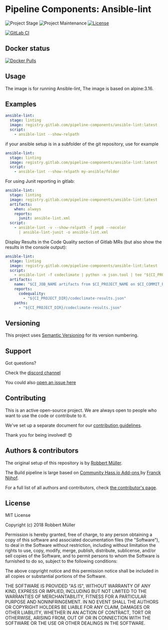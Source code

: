 # Pipeline Components: Ansible-lint

![Project Stage][project-stage-shield]
![Project Maintenance][maintenance-shield]
[![License][license-shield]](LICENSE)

[![GitLab CI][gitlabci-shield]][gitlabci]

## Docker status

[![Docker Pulls][pulls-shield]][dockerhub]

## Usage

The image is for running Ansible-lint, The image is based on alpine:3.16.

## Examples

```yaml
ansible-lint:
  stage: linting
  image: registry.gitlab.com/pipeline-components/ansible-lint:latest
  script:
    - ansible-lint --show-relpath
```

if your ansible setup is in a subfolder of the git repository, use for example
```yaml
ansible-lint:
  stage: linting
  image: registry.gitlab.com/pipeline-components/ansible-lint:latest
  script:
    - ansible-lint --show-relpath my-ansible/folder
```

For using Junit reporting in gitlab:
```yaml
ansible-lint:
  stage: linting
  image: registry.gitlab.com/pipeline-components/ansible-lint:latest
  artifacts:
    when: always
    reports:
      junit: ansible-lint.xml
  script:
    - ansible-lint -v --show-relpath -f pep8 --nocolor
      | ansible-lint-junit -o ansible-lint.xml
```

Display Results in the Code Quality section of Gitlab MRs (but also show the results in the console output):
```yaml
ansible-lint:
  stage: linting
  image: registry.gitlab.com/pipeline-components/ansible-lint:latest
  script:
    - ansible-lint -f codeclimate | python -m json.tool | tee "${CI_PROJECT_DIR}/codeclimate-results.json"
  artifacts:
    name: "$CI_JOB_NAME artifacts from $CI_PROJECT_NAME on $CI_COMMIT_REF_SLUG"
    reports:
      codequality:
        - "${CI_PROJECT_DIR}/codeclimate-results.json"
    paths:
      - "${CI_PROJECT_DIR}/codeclimate-results.json"
```

## Versioning

This project uses [Semantic Versioning][semver] for its version numbering.

## Support

Got questions?

Check the [discord channel][discord]

You could also [open an issue here][issue]

## Contributing

This is an active open-source project. We are always open to people who want to
use the code or contribute to it.

We've set up a separate document for our [contribution guidelines](CONTRIBUTING.md).

Thank you for being involved! :heart_eyes:

## Authors & contributors

The original setup of this repository is by [Robbert Müller][mjrider].

The Build pipeline is large based on [Community Hass.io Add-ons
][hassio-addons] by [Franck Nijhof][frenck].

For a full list of all authors and contributors,
check [the contributor's page][contributors].

## License

MIT License

Copyright (c) 2018 Robbert Müller

Permission is hereby granted, free of charge, to any person obtaining a copy
of this software and associated documentation files (the "Software"), to deal
in the Software without restriction, including without limitation the rights
to use, copy, modify, merge, publish, distribute, sublicense, and/or sell
copies of the Software, and to permit persons to whom the Software is
furnished to do so, subject to the following conditions:

The above copyright notice and this permission notice shall be included in all
copies or substantial portions of the Software.

THE SOFTWARE IS PROVIDED "AS IS", WITHOUT WARRANTY OF ANY KIND, EXPRESS OR
IMPLIED, INCLUDING BUT NOT LIMITED TO THE WARRANTIES OF MERCHANTABILITY,
FITNESS FOR A PARTICULAR PURPOSE AND NONINFRINGEMENT. IN NO EVENT SHALL THE
AUTHORS OR COPYRIGHT HOLDERS BE LIABLE FOR ANY CLAIM, DAMAGES OR OTHER
LIABILITY, WHETHER IN AN ACTION OF CONTRACT, TORT OR OTHERWISE, ARISING FROM,
OUT OF OR IN CONNECTION WITH THE SOFTWARE OR THE USE OR OTHER DEALINGS IN THE
SOFTWARE.

[commits]: https://gitlab.com/pipeline-components/Ansible-lint/-/commits/master
[contributors]: https://gitlab.com/pipeline-components/Ansible-lint/-/graphs/master
[dockerhub]: https://hub.docker.com/r/pipelinecomponents/Ansible-lint
[license-shield]: https://img.shields.io/badge/License-MIT-green.svg
[mjrider]: https://gitlab.com/mjrider
[discord]: https://discord.gg/vhxWFfP
[gitlabci-shield]: https://img.shields.io/gitlab/pipeline/pipeline-components/Ansible-lint.svg
[gitlabci]: https://gitlab.com/pipeline-components/Ansible-lint/-/commits/master
[issue]: https://gitlab.com/pipeline-components/Ansible-lint/issues
[keepchangelog]: http://keepachangelog.com/en/1.0.0/
[maintenance-shield]: https://img.shields.io/maintenance/yes/2023.svg
[project-stage-shield]: https://img.shields.io/badge/project%20stage-production%20ready-brightgreen.svg
[pulls-shield]: https://img.shields.io/docker/pulls/pipelinecomponents/Ansible-lint.svg
[releases]: https://gitlab.com/pipeline-components/Ansible-lint/tags
[repository]: https://gitlab.com/pipeline-components/Ansible-lint
[semver]: http://semver.org/spec/v2.0.0.html

[frenck]: https://github.com/frenck
[hassio-addons]: https://github.com/hassio-addons
